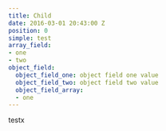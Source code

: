 ```yaml
---
title: Child
date: 2016-03-01 20:43:00 Z
position: 0
simple: test
array_field:
- one
- two
object_field:
  object_field_one: object field one value
  object_field_two: object field two value
  object_field_array:
  - one
---
```


testx